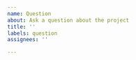```yaml
---
name: Question
about: Ask a question about the project
title: ''
labels: question
assignees: ''

---
```




